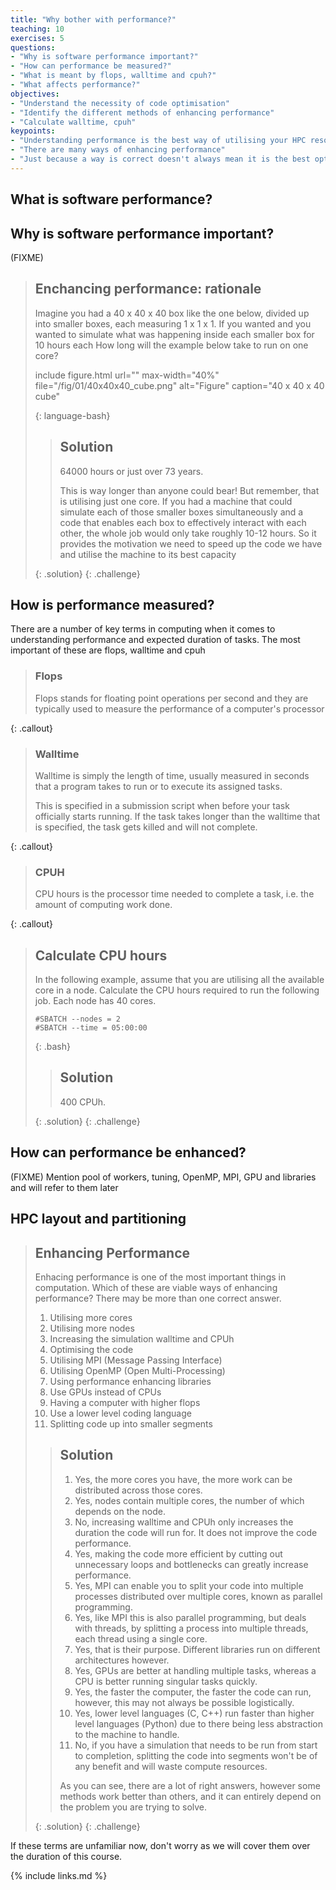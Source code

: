```yaml
---
title: "Why bother with performance?"
teaching: 10
exercises: 5
questions:
- "Why is software performance important?"
- "How can performance be measured?"
- "What is meant by flops, walltime and cpuh?"
- "What affects performance?"
objectives:
- "Understand the necessity of code optimisation"
- "Identify the different methods of enhancing performance"
- "Calculate walltime, cpuh"
keypoints:
- "Understanding performance is the best way of utilising your HPC resources"
- "There are many ways of enhancing performance"
- "Just because a way is correct doesn't always mean it is the best option"
---
```


## What is software performance?



## Why is software performance important?

(FIXME)

> ## Enchancing performance: rationale
>
> Imagine you had a 40 x 40 x 40 box like the one below, divided up into smaller boxes, each measuring 1 x 1 x 1. If you wanted and you wanted to simulate what was happening inside each smaller box for 10 hours each How long will the example below take to run on one core?
>
> include figure.html url="" max-width="40%" file="/fig/01/40x40x40_cube.png" alt="Figure" caption="40 x 40 x 40 cube"
> 
> {: language-bash}
> 
>> ## Solution
>> 
>> 64000 hours or just over 73 years.
>>
>> This is way longer than anyone could bear! But remember, that is utilising just one core. If you had a machine that could simulate each of those smaller boxes simultaneously and a code that enables each box to effectively interact with each other, the whole job would only take roughly 10-12 hours. So it provides the motivation we need to speed up the code we have and utilise the machine to its best capacity
>>
>{: .solution}
{: .challenge}

## How is performance measured?

There are a number of key terms in computing when it comes to understanding performance and expected duration of tasks. The most important of these are flops, walltime and cpuh

> ### Flops
>
> Flops stands for floating point operations per second and they are typically used to measure the performance of a computer's processor
>
{: .callout}


> ### Walltime
> 
> Walltime is simply the length of time, usually measured in seconds that a program takes to run or to execute its assigned tasks. 
>
> This is specified in a submission script when before your task officially starts running. If the task takes longer than the walltime that is specified, the task gets killed and will not complete.
>
{: .callout}

> ### CPUH
>
> CPU hours is the processor time needed to complete a task, i.e. the amount of computing work done. 
>
>
{: .callout}


> ## Calculate CPU hours
> 
> In the following example, assume that you are utilising all the available core in a node. Calculate the CPU hours required to run the following job. Each node has 40 cores.
> 
> ```
> #SBATCH --nodes = 2
> #SBATCH --time = 05:00:00
> ```
> {: .bash}
> 
> > ## Solution
> >
> > 400 CPUh.
> >
> > 
> > 
>{: .solution}
{: .challenge}

## How can performance be enhanced?

(FIXME) Mention pool of workers, tuning, OpenMP, MPI, GPU and libraries and will refer to them later

## HPC layout and partitioning

> ## Enhancing Performance
>
> Enhacing performance is one of the most important things in computation. Which of these are viable ways of enhancing performance? There may be more than one correct answer.
>
> 1. Utilising more cores
> 2. Utilising more nodes
> 3. Increasing the simulation walltime and CPUh
> 4. Optimising the code
> 5. Utilising MPI (Message Passing Interface)
> 6. Utilising OpenMP (Open Multi-Processing)
> 7. Using performance enhancing libraries
> 8. Use GPUs instead of CPUs
> 9. Having a computer with higher flops
> 10. Use a lower level coding language
> 11. Splitting code up into smaller segments
> 
> > ## Solution
> > 1. Yes, the more cores you have, the more work can be distributed across those cores.
> > 2. Yes, nodes contain multiple cores, the number of which depends on the node. 
> > 3. No, increasing walltime and CPUh only increases the duration the code will run for. It does not improve the code performance.
> > 4. Yes, making the code more efficient by cutting out unnecessary loops and bottlenecks can greatly increase performance.
> > 5. Yes, MPI can enable you to split your code into multiple processes distributed over multiple cores, known as parallel programming.
> > 6. Yes, like MPI this is also parallel programming, but deals with threads, by splitting a process into multiple threads, each thread using a single core.
> > 7. Yes, that is their purpose. Different libraries run on different architectures however.
> > 8. Yes, GPUs are better at handling multiple tasks, whereas a CPU is better running singular tasks quickly.
> > 9. Yes, the faster the computer, the faster the code can run, however, this may not always be possible logistically.
> > 10. Yes, lower level languages (C, C++) run faster than higher level languages (Python) due to there being less abstraction to the machine to handle.
> > 11. No, if you have a simulation that needs to be run from start to completion, splitting the code into segments won't be of any benefit and will waste compute resources.
> >
> > As you can see, there are a lot of right answers, however some methods work better than others, and it can entirely depend on the problem you are trying to solve.
> >
>{: .solution}
{: .challenge}

If these terms are unfamiliar now, don't worry as we will cover them over the duration of this course.

{% include links.md %}
